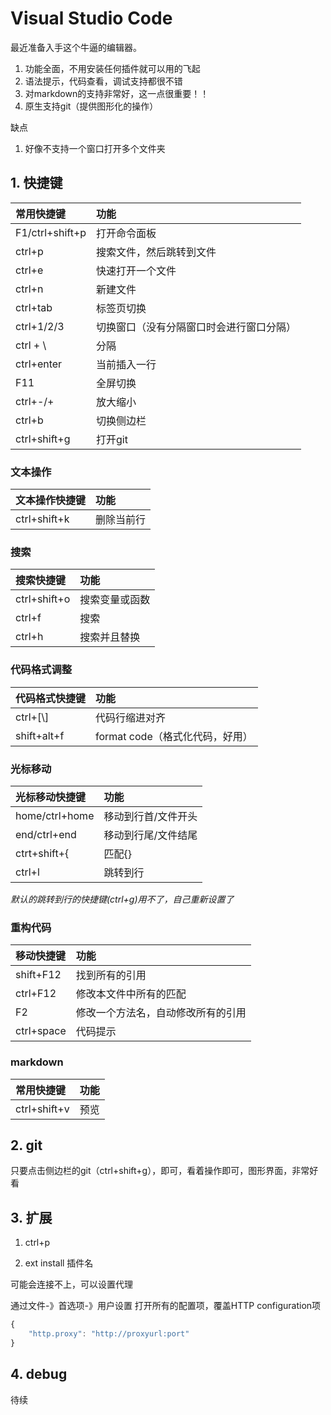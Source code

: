 # Visual Studio Code

最近准备入手这个牛逼的编辑器。

1. 功能全面，不用安装任何插件就可以用的飞起
2. 语法提示，代码查看，调试支持都很不错
3. 对markdown的支持非常好，这一点很重要！！
4. 原生支持git（提供图形化的操作）

缺点

1. 好像不支持一个窗口打开多个文件夹

## 1. 快捷键

|常用快捷键|功能|
|:---|:---|
| F1/ctrl+shift+p | 打开命令面板 |
| ctrl+p  | 搜索文件，然后跳转到文件 |
|ctrl+e|快速打开一个文件|
| ctrl+n  | 新建文件 |
| ctrl+tab | 标签页切换 |
| ctrl+1/2/3  | 切换窗口（没有分隔窗口时会进行窗口分隔） |
|ctrl + \ | 分隔 | 
| ctrl+enter  | 当前插入一行 |
| F11    | 全屏切换 |
| ctrl+-/+ | 放大缩小|
| ctrl+b   | 切换侧边栏 |
|ctrl+shift+g|打开git|

### 文本操作

|文本操作快捷键|功能|
|:---|:---|
|ctrl+shift+k|删除当前行|

### 搜索

|搜索快捷键|功能|
|:---|:---|
|ctrl+shift+o  |搜索变量或函数|
|ctrl+f|搜索|
|ctrl+h|搜索并且替换|

### 代码格式调整

|代码格式快捷键|功能|
|:---|:---|
|ctrl+[\\]  |代码行缩进对齐|
|shift+alt+f|format code（格式化代码，好用）|

### 光标移动

|光标移动快捷键|功能|
|:---|:---|
|home/ctrl+home|移动到行首/文件开头|
|end/ctrl+end |移动到行尾/文件结尾|
|ctrt+shift+{|匹配{}|
|ctrl+l|跳转到行|

*默认的跳转到行的快捷键(ctrl+g)用不了，自己重新设置了*

### 重构代码

|移动快捷键|功能|
|:---|:---|
|shift+F12|找到所有的引用|
|ctrl+F12|修改本文件中所有的匹配|
|F2|修改一个方法名，自动修改所有的引用|
|ctrl+space|代码提示|

### markdown

|常用快捷键|功能|
|:---|:---|
|ctrl+shift+v|预览|

## 2. git

只要点击侧边栏的git（ctrl+shift+g），即可，看着操作即可，图形界面，非常好看

## 3. 扩展

1. ctrl+p

2. ext install 插件名

可能会连接不上，可以设置代理

通过文件-》首选项-》用户设置 打开所有的配置项，覆盖HTTP configuration项

```javascript
{
    "http.proxy": "http://proxyurl:port"
}
```

## 4. debug

待续